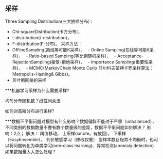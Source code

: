 ## 采样
Three Sampling Distribution(三大抽样分布)：
  - Chi-squareDistribution(卡方分布)，
  - t-distribution(t-distribution)，
  - F-distribution(F-分布)。
采样方法：
  - OfflineSampling(离线等可能K采样)，
  - Online Sampling(在线等可能K采样)，
  - Ratio-based Sampling(等比例随机采样)，
  - Acceptance-RejectionSampling(接受-拒绝采样)，
  - Importance Sampling(重要性采样)，
  - MCMC(MarkovChain Monte Carlo 马尔科夫蒙特卡罗采样算法：Metropolis-Hasting& Gibbs)。
  - 贝叶斯网络的采样

***机器学习采样为什么需要采样?

均匀分布随机数？线性同余法

如何对高斯分布进行采样?

***数据不平衡问题对模型有什么影响？数据偏斜不能过于严重（unbalanced），不同类别的数据数量不要有数个数量级的差距，数据不平衡问题如何解决？
  影响：2点；
  解决：
    阈值移动，
    上采样(smote，有放回)，
    下采样（EasyEnsemble），
    代价敏感学习（修改权重）
    当样本数目极其不均衡时，也可以将问题转化为单类学习(one-class learning)、异常检测(anomaly detection)
  如果数据量太大怎么处理？